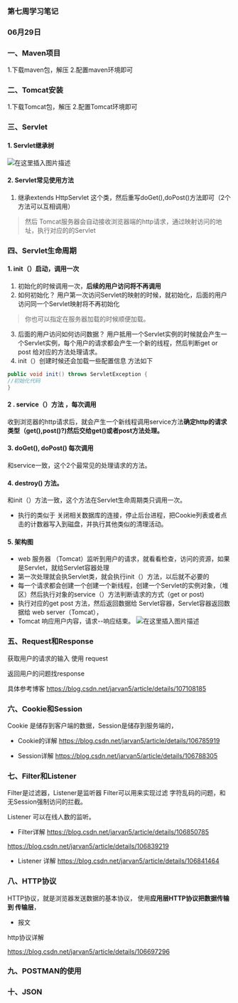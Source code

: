 ### 第七周学习笔记
### 06月29日

### 一、Maven项目
1.下载maven包，解压
2.配置maven环境即可
### 二、Tomcat安装
1.下载Tomcat包，解压
2.配置Tomcat环境即可
### 三、Servlet
#### 1. Servlet继承树
![在这里插入图片描述](https://img-blog.csdnimg.cn/20200703150058890.png?x-oss-process=image/watermark,type_ZmFuZ3poZW5naGVpdGk,shadow_10,text_aHR0cHM6Ly9ibG9nLmNzZG4ubmV0L2phcnZhbjU=,size_16,color_FFFFFF,t_70)
#### 2. Servlet常见使用方法
1. 继承extends HttpServlet 这个类，然后重写doGet(),doPost()方法即可（2个方法可以互相调用）


>然后 Tomcat服务器会自动接收浏览器端的http请求，通过映射访问的地址，执行对应的的Servlet


### 四、Servlet生命周期
#### 1. init（）启动，调用一次
1. 初始化的时候调用一次，**后续的用户访问将不再调用**
2. 如何初始化？ 
用户第一次访问Servlet的映射的时候，就初始化，后面的用户访问同一个Servlet映射将不再初始化
>你也可以指定在服务器加载的时候顺便加载。
3. 后面的用户访问如何访问数据？
用户抵用一个Servlet实例的时候就会产生一个Servlet实例，每个用户的请求都会产生一个新的线程，然后判断get or post 给对应的方法处理请求。
4. init（）创建时候还会加载一些配置信息 方法如下
```java
public void init() throws ServletException {
//初始化代码
}
```
#### 2 . service（）方法 ，每次调用
收到浏览器的http请求后，就会产生一个新线程调用service方法**确定http的请求类型（get(),post()?)然后交给get()或者post方法处理。**
#### 3.  doGet(), doPost() 每次调用
和service一致，这个2个最常见的处理请求的方法。
#### 4. destroy() 方法。
和init（）方法一致，这个方法在Servlet生命周期类只调用一次。
* 执行的类似于 关闭相关数据库的连接，停止后台进程，把Cookie列表或者点击的计数器写入到磁盘，并执行其他类似的清理活动。
#### 5. 架构图
* web 服务器 （Tomcat）监听到用户的请求，就看看检查，访问的资源，如果是Servlet，就给Servlet容器处理
* 第一次处理就会执Servlet类，就会执行init（）方法，以后就不必要的
* 每一个请求都会创建一个创建一个新线程，创建一个Servlet的实例对象，（堆区）然后执行对象的service（）方法判断请求的方式（get or post)
* 执行对应的get post 方法，然后返回数据给 Servlet容器，Servlet容器返回数据给 web server（Tomcat），
* Tomcat 响应用户内容，请求--响应结束。
![在这里插入图片描述](https://img-blog.csdnimg.cn/20200703154306659.png?x-oss-process=image/watermark,type_ZmFuZ3poZW5naGVpdGk,shadow_10,text_aHR0cHM6Ly9ibG9nLmNzZG4ubmV0L2phcnZhbjU=,size_16,color_FFFFFF,t_70)


### 五、Request和Response
获取用户的请求的输入 使用 request

返回用户的问题找response

具体参考博客
https://blog.csdn.net/jarvan5/article/details/107108185

### 六、Cookie和Session

Cookie 是储存到客户端的数据，Session是储存到服务端的，
* Cookie的详解
https://blog.csdn.net/jarvan5/article/details/106785919

* Session详解
https://blog.csdn.net/jarvan5/article/details/106788305

### 七、Filter和Listener
Filter是过滤器，Listener是监听器
Filter可以用来实现过滤 字符乱码的问题，和无Session强制访问的拦截。

Listener 可以在线人数的监听。
* Filter详解 https://blog.csdn.net/jarvan5/article/details/106850785

https://blog.csdn.net/jarvan5/article/details/106839219

* Listener 详解
https://blog.csdn.net/jarvan5/article/details/106841464
### 八、HTTP协议
HTTP协议，就是浏览器发送数据的基本协议，
使用**应用层HTTP协议把数据传输到 传输层**，
* 报文

http协议详解

https://blog.csdn.net/jarvan5/article/details/106697296

### 九、**POSTMAN的使用**


### 十、JSON